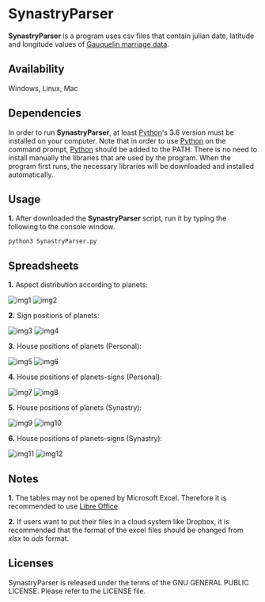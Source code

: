 # SynastryParser

**SynastryParser** is a program uses csv files that contain julian date, latitude and longitude values of [Gauquelin marriage data](http://cura.free.fr/gauq/Gau_Partners_A_to_M_41832.dat).

## Availability

Windows, Linux, Mac

## Dependencies

In order to run **SynastryParser**, at least [Python](https://www.python.org/)'s 3.6 version must be installed on your computer. Note that in order to use [Python](https://www.python.org/) on the command prompt, [Python](https://www.python.org/) should be added to the PATH. There is no need to install manually the libraries that are used by the program. When the program first runs, the necessary libraries will be downloaded and installed automatically.

## Usage

**1.** After downloaded the **SynastryParser** script, run it by typing the following to the console window.

```
python3 SynastryParser.py
```

## Spreadsheets

**1.** Aspect distribution according to planets:

![img1](https://user-images.githubusercontent.com/29302909/72392736-d427c700-3741-11ea-8e2b-c1c193e4c6fc.png)
![img2](https://user-images.githubusercontent.com/29302909/72392738-d5f18a80-3741-11ea-8027-b14b5bf05c21.jpeg)

**2.** Sign positions of planets:

![img3](https://user-images.githubusercontent.com/29302909/72392742-d722b780-3741-11ea-853d-f7e1b0a61640.png)
![img4](https://user-images.githubusercontent.com/29302909/72392746-d8ec7b00-3741-11ea-9159-74a78bc0848f.jpeg)

**3.** House positions of planets (Personal):

![img5](https://user-images.githubusercontent.com/29302909/72392752-dd189880-3741-11ea-8752-602a3f038e9e.png)
![img6](https://user-images.githubusercontent.com/29302909/72392753-dee25c00-3741-11ea-948c-3678e5d1f30c.jpeg)

**4.** House positions of planets-signs (Personal):

![img7](https://user-images.githubusercontent.com/29302909/72392757-e0ac1f80-3741-11ea-9a2b-af71970b7baf.png)
![img8](https://user-images.githubusercontent.com/29302909/72392763-e275e300-3741-11ea-991d-a3223e2fba9d.jpeg)

**5.** House positions of planets (Synastry):

![img9](https://user-images.githubusercontent.com/29302909/72392765-e3a71000-3741-11ea-8653-79e4b85c309a.png)
![img10](https://user-images.githubusercontent.com/29302909/72392766-e570d380-3741-11ea-8e39-733a54bf5827.jpeg)

**6.** House positions of planets-signs (Synastry):

![img11](https://user-images.githubusercontent.com/29302909/72392768-e73a9700-3741-11ea-9c39-b9538c5b42eb.png)
![img12](https://user-images.githubusercontent.com/29302909/72392773-e9045a80-3741-11ea-89cf-3c6a4e12d4f7.jpeg)

## Notes

**1.** The tables may not be opened by Microsoft Excel. Therefore it is recommended to use [Libre Office](https://www.libreoffice.org/download/download/). 

**2.** If users want to put their files in a cloud system like Dropbox, it is recommended that the format of the excel files should be changed from *xlsx* to *ods* format.

## Licenses

SynastryParser is released under the terms of the GNU GENERAL PUBLIC LICENSE. Please refer to the LICENSE file.
